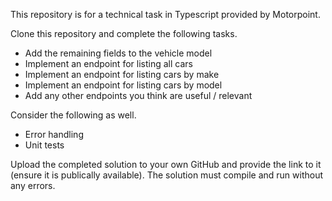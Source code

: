 This repository is for a technical task in Typescript provided by Motorpoint.

Clone this repository and complete the following tasks.

- Add the remaining fields to the vehicle model
- Implement an endpoint for listing all cars
- Implement an endpoint for listing cars by make
- Implement an endpoint for listing cars by model
- Add any other endpoints you think are useful / relevant

Consider the following as well.

- Error handling
- Unit tests

Upload the completed solution to your own GitHub and provide the link to it (ensure it is publically available).
The solution must compile and run without any errors.
